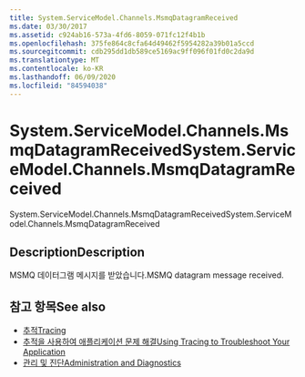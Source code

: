 ```yaml
---
title: System.ServiceModel.Channels.MsmqDatagramReceived
ms.date: 03/30/2017
ms.assetid: c924ab16-573a-4fd6-8059-071fc12f4b1b
ms.openlocfilehash: 375fe864c8cfa64d49462f5954282a39b01a5ccd
ms.sourcegitcommit: cdb295dd1db589ce5169ac9ff096f01fd0c2da9d
ms.translationtype: MT
ms.contentlocale: ko-KR
ms.lasthandoff: 06/09/2020
ms.locfileid: "84594038"
---
```

# <a name="systemservicemodelchannelsmsmqdatagramreceived"></a><span data-ttu-id="e3a04-102">System.ServiceModel.Channels.MsmqDatagramReceived</span><span class="sxs-lookup"><span data-stu-id="e3a04-102">System.ServiceModel.Channels.MsmqDatagramReceived</span></span>
<span data-ttu-id="e3a04-103">System.ServiceModel.Channels.MsmqDatagramReceived</span><span class="sxs-lookup"><span data-stu-id="e3a04-103">System.ServiceModel.Channels.MsmqDatagramReceived</span></span>  
  
## <a name="description"></a><span data-ttu-id="e3a04-104">Description</span><span class="sxs-lookup"><span data-stu-id="e3a04-104">Description</span></span>  
 <span data-ttu-id="e3a04-105">MSMQ 데이터그램 메시지를 받았습니다.</span><span class="sxs-lookup"><span data-stu-id="e3a04-105">MSMQ datagram message received.</span></span>  
  
## <a name="see-also"></a><span data-ttu-id="e3a04-106">참고 항목</span><span class="sxs-lookup"><span data-stu-id="e3a04-106">See also</span></span>

- [<span data-ttu-id="e3a04-107">추적</span><span class="sxs-lookup"><span data-stu-id="e3a04-107">Tracing</span></span>](index.md)
- [<span data-ttu-id="e3a04-108">추적을 사용하여 애플리케이션 문제 해결</span><span class="sxs-lookup"><span data-stu-id="e3a04-108">Using Tracing to Troubleshoot Your Application</span></span>](using-tracing-to-troubleshoot-your-application.md)
- [<span data-ttu-id="e3a04-109">관리 및 진단</span><span class="sxs-lookup"><span data-stu-id="e3a04-109">Administration and Diagnostics</span></span>](../index.md)
